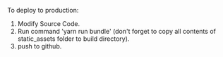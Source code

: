 To deploy to production:

1. Modify Source Code.
2. Run command 'yarn run bundle' (don't forget to copy all contents of static_assets folder to build directory).
3. push to github.
